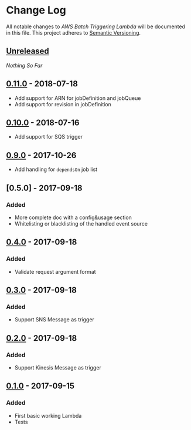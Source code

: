 Change Log
==========

All notable changes to *AWS Batch Triggering Lambda* will be documented in this file.
This project adheres to [Semantic Versioning](http://semver.org/).

## [Unreleased][unreleased]
*Nothing So Far*

## [0.11.0] - 2018-07-18
- Add support for ARN for jobDefinition and jobQueue
- Add support for revision in jobDefinition

## [0.10.0] - 2018-07-16
- Add support for SQS trigger

## [0.9.0] - 2017-10-26
- Add handling for `dependsOn` job list

<!-- TODO CHANGELOG SECTION -->

## [0.5.0] - 2017-09-18
### Added
- More complete doc with a config&usage section
- Whitelisting or blacklisting of the handled event source

## [0.4.0] - 2017-09-18
### Added
- Validate request argument format

## [0.3.0] - 2017-09-18
### Added
- Support SNS Message as trigger

## [0.2.0] - 2017-09-18
### Added
- Support Kinesis Message as trigger

## [0.1.0] - 2017-09-15
### Added
- First basic working Lambda
- Tests

[unreleased]: https://github.com/CoorpAcademy/aws-batch-triggering-lambda/compare/v0.11.0...master
[0.11.0]: https://github.com/CoorpAcademy/aws-batch-triggering-lambda/compare/v0.10.0...v0.11.0
[0.10.0]: https://github.com/CoorpAcademy/aws-batch-triggering-lambda/compare/v0.9.0...v0.10.0
[0.9.0]: https://github.com/CoorpAcademy/aws-batch-triggering-lambda/compare/v0.8.0...v0.9.0

[0.4.0]: https://github.com/CoorpAcademy/aws-batch-triggering-lambda/compare/v0.3.0...v0.4.0
[0.3.0]: https://github.com/CoorpAcademy/aws-batch-triggering-lambda/compare/v0.2.0...v0.3.0
[0.2.0]: https://github.com/CoorpAcademy/aws-batch-triggering-lambda/compare/v0.1.0...v0.2.0
[0.1.0]: https://github.com/CoorpAcademy/aws-batch-triggering-lambda/compare/23730e3...v0.1.0

